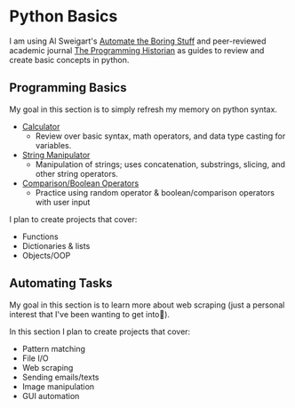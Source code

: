 # Python Basics
I am using Al Sweigart's [Automate the Boring Stuff](https://automatetheboringstuff.com/#toc) and peer-reviewed academic journal [The Programming Historian](http://programminghistorian.org/en/lessons/) as guides to review and create basic concepts in python.

## Programming Basics
My goal in this section is to simply refresh my memory on python syntax.

* [Calculator](Python-Basics/1-Programming-Basics/Calculator.py)
  - Review over basic syntax, math operators, and data type casting for variables.
* [String Manipulator](Python-Basics/1-Programming-Basics/StringManipulation.py)
  - Manipulation of strings; uses concatenation, substrings, slicing, and other string operators.
* [Comparison/Boolean Operators](Python-Basics/1-Programming-Basics/Comparison.py)
  - Practice using random operator & boolean/comparison operators with user input

I plan to create projects that cover:
- Functions
- Dictionaries & lists
- Objects/OOP

## Automating Tasks
My goal in this section is to learn more about web scraping (just a personal interest that I've been wanting to get into🥺).

In this section I plan to create projects that cover:
- Pattern matching
- File I/O
- Web scraping
- Sending emails/texts
- Image manipulation
- GUI automation
